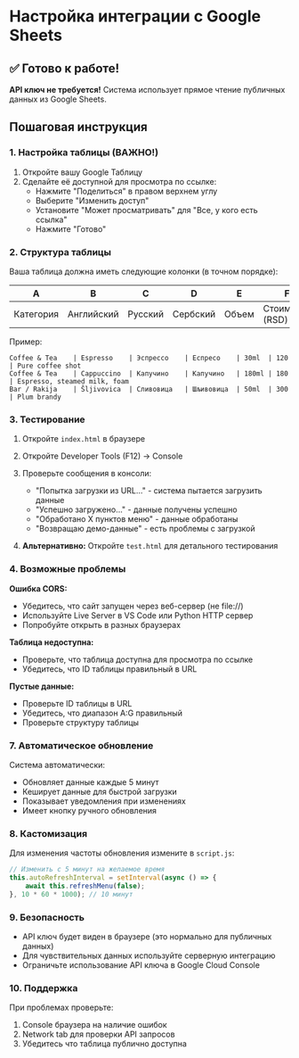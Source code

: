 # Настройка интеграции с Google Sheets

## ✅ Готово к работе!

**API ключ не требуется!** Система использует прямое чтение публичных данных из Google Sheets.

## Пошаговая инструкция

### 1. Настройка таблицы (ВАЖНО!)

1. Откройте вашу Google Таблицу
2. Сделайте её доступной для просмотра по ссылке:
   - Нажмите "Поделиться" в правом верхнем углу
   - Выберите "Изменить доступ"
   - Установите "Может просматривать" для "Все, у кого есть ссылка"
   - Нажмите "Готово"

### 2. Структура таблицы

Ваша таблица должна иметь следующие колонки (в точном порядке):

| A | B | C | D | E | F | G |
|---|---|---|---|---|---|---|
| Категория | Английский | Русский | Сербский | Объем | Стоимость (RSD) | Состав |

Пример:
```
Coffee & Tea    | Espresso    | Эспрессо    | Еспресо    | 30ml  | 120 | Pure coffee shot
Coffee & Tea    | Cappuccino  | Капучино    | Капучино   | 180ml | 180 | Espresso, steamed milk, foam
Bar / Rakija    | Šljivovica  | Сливовица   | Шљивовица  | 50ml  | 300 | Plum brandy
```

### 3. Тестирование

1. Откройте `index.html` в браузере
2. Откройте Developer Tools (F12) -> Console
3. Проверьте сообщения в консоли:
   - "Попытка загрузки из URL..." - система пытается загрузить данные
   - "Успешно загружено..." - данные получены успешно
   - "Обработано X пунктов меню" - данные обработаны
   - "Возвращаю демо-данные" - есть проблемы с загрузкой

4. **Альтернативно:** Откройте `test.html` для детального тестирования

### 4. Возможные проблемы

**Ошибка CORS:**
- Убедитесь, что сайт запущен через веб-сервер (не file://)
- Используйте Live Server в VS Code или Python HTTP сервер
- Попробуйте открыть в разных браузерах

**Таблица недоступна:**
- Проверьте, что таблица доступна для просмотра по ссылке
- Убедитесь, что ID таблицы правильный в URL

**Пустые данные:**
- Проверьте ID таблицы в URL
- Убедитесь, что диапазон A:G правильный
- Проверьте структуру таблицы

### 7. Автоматическое обновление

Система автоматически:
- Обновляет данные каждые 5 минут
- Кеширует данные для быстрой загрузки
- Показывает уведомления при изменениях
- Имеет кнопку ручного обновления

### 8. Кастомизация

Для изменения частоты обновления измените в `script.js`:

```javascript
// Изменить с 5 минут на желаемое время
this.autoRefreshInterval = setInterval(async () => {
    await this.refreshMenu(false);
}, 10 * 60 * 1000); // 10 минут
```

### 9. Безопасность

- API ключ будет виден в браузере (это нормально для публичных данных)
- Для чувствительных данных используйте серверную интеграцию
- Ограничьте использование API ключа в Google Cloud Console

### 10. Поддержка

При проблемах проверьте:
1. Console браузера на наличие ошибок
2. Network tab для проверки API запросов
3. Убедитесь что таблица публично доступна